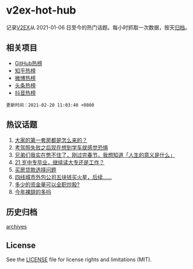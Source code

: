 # v2ex-hot-hub

 记录[V2EX](https://www.v2ex.com/)从 2021-01-06 日至今的热门话题。每小时抓取一次数据，按天[归档](archives)。
 
 ## 相关项目

- [GitHub热榜](https://github.com/lonnyzhang423/github-hot-hub)
- [知乎热榜](https://github.com/lonnyzhang423/zhihu-hot-hub)
- [微博热榜](https://github.com/lonnyzhang423/weibo-hot-hub)
- [头条热榜](https://github.com/lonnyzhang423/toutiao-hot-hub)
- [抖音热榜](https://github.com/lonnyzhang423/douyin-hot-hub)


 `更新时间：2021-02-20 11:03:40 +0800`

## 热议话题

1. [大家的第一套房都是怎么来的？](https://www.v2ex.com/t/754222)
1. [考驾照失败之后现在想到学车就感觉恐惧](https://www.v2ex.com/t/754202)
1. [兄弟们我实在憋不住了，刚过完春节，我想知道「人生的意义是什么」](https://www.v2ex.com/t/754256)
1. [21 岁中专毕业，继续读大专还是工作？](https://www.v2ex.com/t/754316)
1. [买房贷款选择问题](https://www.v2ex.com/t/754197)
1. [四线城市外包公司五块钱买火星，后续……](https://www.v2ex.com/t/754210)
1. [多少的资金量可以全职炒股?](https://www.v2ex.com/t/754335)
1. [今年裸辞的多吗](https://www.v2ex.com/t/754455)

## 历史归档

[archives](archives)

## License

See the [LICENSE](LICENSE) file for license rights and limitations (MIT).
